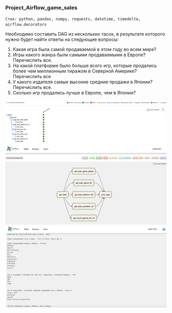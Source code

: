 ### Project_Airflow_game_sales
`Стек: python, pandas, numpy, requests, datetime, timedelta, airflow.decorators`

Необходимо составить DAG из нескольких тасок, в результате которого нужно будет найти ответы на следующие вопросы:

1. Какая игра была самой продаваемой в этом году во всем мире?
2. Игры какого жанра были самыми продаваемыми в Европе? Перечислить все.
3. На какой платформе было больше всего игр, которые продались более чем миллионным тиражом в Северной Америке? Перечислить все
4. У какого издателя самые высокие средние продажи в Японии? Перечислить все.
5. Сколько игр продались лучше в Европе, чем в Японии?

![dag](https://github.com/Lanfrena/Project_Airflow_game_sales/blob/main/Dag%20in%20Airflow.png?raw=true)
![graph](https://github.com/Lanfrena/Project_Airflow_game_sales/blob/main/Graph%20in%20Airflow.png)
![result](https://github.com/Lanfrena/Project_Airflow_game_sales/blob/main/Dag%20result%20in%20Airflow.png?raw=true)

